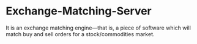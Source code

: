 # Exchange-Matching-Server
It is an exchange matching engine—that is, a piece of software which will match buy and sell orders for a stock/commodities market.
